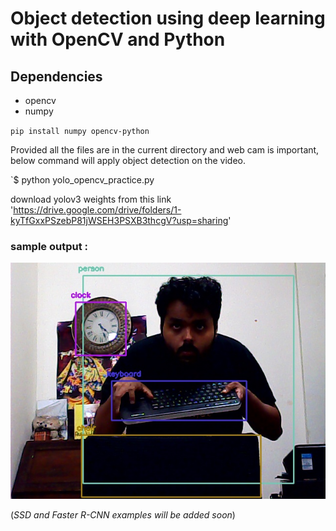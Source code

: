 # Object detection using deep learning with OpenCV and Python 


## Dependencies
  * opencv
  * numpy
  
`pip install numpy opencv-python`

Provided all the files are in the current directory and web cam is important, below command will apply object detection on the video.
 
 `$ python yolo_opencv_practice.py
 
 download yolov3 weights from this link 'https://drive.google.com/drive/folders/1-kyTfGxxPSzebP81jWSEH3PSXB3thcgV?usp=sharing'
 
 ### sample output :
 ![](object-detection.jpg)
  
 (_SSD and Faster R-CNN examples will be added soon_)

